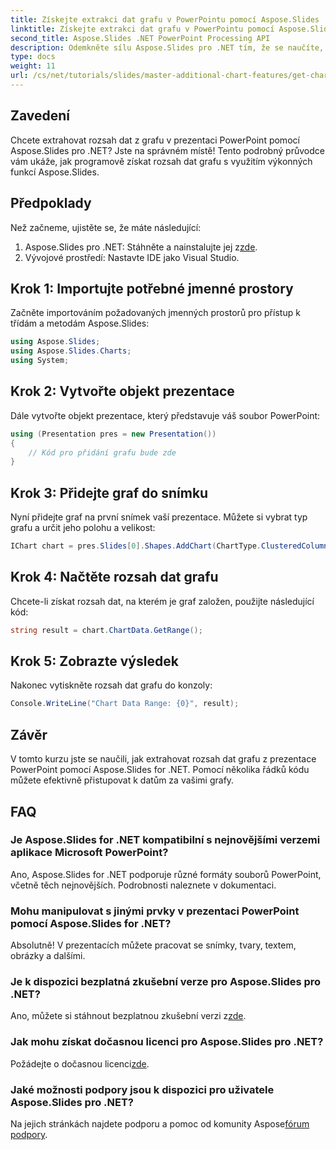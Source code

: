 ```yaml
---
title: Získejte extrakci dat grafu v PowerPointu pomocí Aspose.Slides
linktitle: Získejte extrakci dat grafu v PowerPointu pomocí Aspose.Slides
second_title: Aspose.Slides .NET PowerPoint Processing API
description: Odemkněte sílu Aspose.Slides pro .NET tím, že se naučíte, jak programově extrahovat rozsah dat z grafů v prezentacích PowerPoint. Tento průvodce krok za krokem poskytuje jasné pokyny.
type: docs
weight: 11
url: /cs/net/tutorials/slides/master-additional-chart-features/get-chart-data-extraction/
---
```

## Zavedení

Chcete extrahovat rozsah dat z grafu v prezentaci PowerPoint pomocí Aspose.Slides pro .NET? Jste na správném místě! Tento podrobný průvodce vám ukáže, jak programově získat rozsah dat grafu s využitím výkonných funkcí Aspose.Slides.

## Předpoklady

Než začneme, ujistěte se, že máte následující:

1.  Aspose.Slides pro .NET: Stáhněte a nainstalujte jej z[zde](https://releases.aspose.com/slides/net/).
2. Vývojové prostředí: Nastavte IDE jako Visual Studio.

## Krok 1: Importujte potřebné jmenné prostory

Začněte importováním požadovaných jmenných prostorů pro přístup k třídám a metodám Aspose.Slides:

```csharp
using Aspose.Slides;
using Aspose.Slides.Charts;
using System;
```

## Krok 2: Vytvořte objekt prezentace

Dále vytvořte objekt prezentace, který představuje váš soubor PowerPoint:

```csharp
using (Presentation pres = new Presentation())
{
    // Kód pro přidání grafu bude zde
}
```

## Krok 3: Přidejte graf do snímku

Nyní přidejte graf na první snímek vaší prezentace. Můžete si vybrat typ grafu a určit jeho polohu a velikost:

```csharp
IChart chart = pres.Slides[0].Shapes.AddChart(ChartType.ClusteredColumn, 10, 10, 400, 300);
```

## Krok 4: Načtěte rozsah dat grafu

Chcete-li získat rozsah dat, na kterém je graf založen, použijte následující kód:

```csharp
string result = chart.ChartData.GetRange();
```

## Krok 5: Zobrazte výsledek

Nakonec vytiskněte rozsah dat grafu do konzoly:

```csharp
Console.WriteLine("Chart Data Range: {0}", result);
```

## Závěr

V tomto kurzu jste se naučili, jak extrahovat rozsah dat grafu z prezentace PowerPoint pomocí Aspose.Slides for .NET. Pomocí několika řádků kódu můžete efektivně přistupovat k datům za vašimi grafy.

## FAQ

### Je Aspose.Slides for .NET kompatibilní s nejnovějšími verzemi aplikace Microsoft PowerPoint?
Ano, Aspose.Slides for .NET podporuje různé formáty souborů PowerPoint, včetně těch nejnovějších. Podrobnosti naleznete v dokumentaci.

### Mohu manipulovat s jinými prvky v prezentaci PowerPoint pomocí Aspose.Slides for .NET?
Absolutně! V prezentacích můžete pracovat se snímky, tvary, textem, obrázky a dalšími.

### Je k dispozici bezplatná zkušební verze pro Aspose.Slides pro .NET?
 Ano, můžete si stáhnout bezplatnou zkušební verzi z[zde](https://releases.aspose.com/).

### Jak mohu získat dočasnou licenci pro Aspose.Slides pro .NET?
 Požádejte o dočasnou licenci[zde](https://purchase.aspose.com/temporary-license/).

### Jaké možnosti podpory jsou k dispozici pro uživatele Aspose.Slides pro .NET?
 Na jejich stránkách najdete podporu a pomoc od komunity Aspose[fórum podpory](https://forum.aspose.com/).